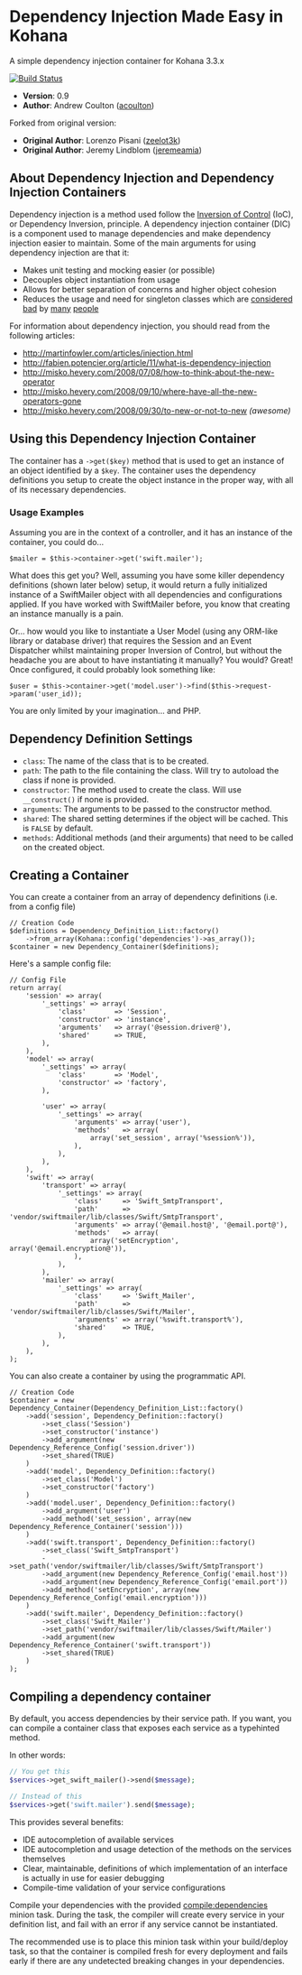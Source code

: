 # Dependency Injection Made Easy in Kohana

A simple dependency injection container for Kohana 3.3.x

[![Build Status](https://travis-ci.org/ingenerator/kohana-dependencies.svg?branch=0.9.x)](https://travis-ci.org/ingenerator/kohana-dependencies)


- **Version**: 0.9
- **Author**: Andrew Coulton ([acoulton](https://github.com/acoulton))

Forked from original version:
- **Original Author**: Lorenzo Pisani ([zeelot3k](http://zeelot3k.com))
- **Original Author**: Jeremy Lindblom ([jeremeamia](https://github.com/jeremeamia))


## About Dependency Injection and Dependency Injection Containers

Dependency injection is a method used follow the [Inversion of Control](http://en.wikipedia.org/wiki/Inversion_of_control) (IoC), or Dependency Inversion, principle. A dependency injection container (DIC) is a component used to manage dependencies and make dependency injection easier to maintain. Some of the main arguments for using dependency injection are that it:

- Makes unit testing and mocking easier (or possible)
- Decouples object instantiation from usage
- Allows for better separation of concerns and higher object cohesion
- Reduces the usage and need for singleton classes which are [considered](http://misko.hevery.com/code-reviewers-guide/flaw-brittle-global-state-singletons) [bad](http://gooh.posterous.com/singletons-in-php) by [many](http://blogs.sitepoint.com/whats-so-bad-about-the-singleton) [people](http://sebastian-bergmann.de/archives/882-Testing-Code-That-Uses-Singletons.html)

For information about dependency injection, you should read from the following articles:

- <http://martinfowler.com/articles/injection.html>
- <http://fabien.potencier.org/article/11/what-is-dependency-injection>
- <http://misko.hevery.com/2008/07/08/how-to-think-about-the-new-operator>
- <http://misko.hevery.com/2008/09/10/where-have-all-the-new-operators-gone>
- <http://misko.hevery.com/2008/09/30/to-new-or-not-to-new>  *(awesome)*

## Using this Dependency Injection Container

The container has a `->get($key)` method that is used to get an instance of an object identified by a `$key`. The container uses the dependency definitions you setup to create the object instance in the proper way, with all of its necessary dependencies.

### Usage Examples

Assuming you are in the context of a controller, and it has an instance of the container, you could do...

	$mailer = $this->container->get('swift.mailer');

What does this get you? Well, assuming you have some killer dependency definitions (shown later below) setup, it would return a fully
initialized instance of a SwiftMailer object with all dependencies and configurations applied. If you have worked with
SwiftMailer before, you know that creating an instance manually is a pain.

Or... how would you like to instantiate a User Model (using any ORM-like library or database driver) that requires the
Session and an Event Dispatcher whilst maintaining proper Inversion of Control, but without the headache you are about
to have instantiating it manually? You would? Great! Once configured, it could probably look something like:

	$user = $this->container->get('model.user')->find($this->request->param('user_id));

You are only limited by your imagination... and PHP.

## Dependency Definition Settings

- `class`:        The name of the class that is to be created.
- `path`:         The path to the file containing the class. Will try to autoload the class if none is provided.
- `constructor`:  The method used to create the class. Will use `__construct()` if none is provided.
- `arguments`:    The arguments to be passed to the constructor method.
- `shared`:       The shared setting determines if the object will be cached. This is `FALSE` by default.
- `methods`:      Additional methods (and their arguments) that need to be called on the created object.

## Creating a Container

You can create a container from an array of dependency definitions (i.e. from a config file)

	// Creation Code
	$definitions = Dependency_Definition_List::factory()
		->from_array(Kohana::config('dependencies')->as_array());
	$container = new Dependency_Container($definitions);

Here's a sample config file:

	// Config File
	return array(
		'session' => array(
			'_settings' => array(
				'class'       => 'Session',
				'constructor' => 'instance',
				'arguments'   => array('@session.driver@'),
				'shared'      => TRUE,
			),
		),
		'model' => array(
			'_settings' => array(
				'class'       => 'Model',
				'constructor' => 'factory',
			),

			'user' => array(
				'_settings' => array(
					'arguments' => array('user'),
					'methods'   => array(
						array('set_session', array('%session%')),
					),
				),
			),
		),
		'swift' => array(
			'transport' => array(
				'_settings' => array(
					'class'     => 'Swift_SmtpTransport',
					'path'      => 'vendor/swiftmailer/lib/classes/Swift/SmtpTransport',
					'arguments' => array('@email.host@', '@email.port@'),
					'methods'   => array(
						array('setEncryption', array('@email.encryption@')),
					),
				),
			),
			'mailer' => array(
				'_settings' => array(
					'class'     => 'Swift_Mailer',
					'path'      => 'vendor/swiftmailer/lib/classes/Swift/Mailer',
					'arguments' => array('%swift.transport%'),
					'shared'    => TRUE,
				),
			),
		),
	);

You can also create a container by using the programmatic API.

	// Creation Code
	$container = new Dependency_Container(Dependency_Definition_List::factory()
		->add('session', Dependency_Definition::factory()
			->set_class('Session')
			->set_constructor('instance')
			->add_argument(new Dependency_Reference_Config('session.driver'))
			->set_shared(TRUE)
		)
		->add('model', Dependency_Definition::factory()
			->set_class('Model')
			->set_constructor('factory')
		)
		->add('model.user', Dependency_Definition::factory()
			->add_argument('user')
			->add_method('set_session', array(new Dependency_Reference_Container('session')))
		)
		->add('swift.transport', Dependency_Definition::factory()
			->set_class('Swift_SmtpTransport')
			->set_path('vendor/swiftmailer/lib/classes/Swift/SmtpTransport')
			->add_argument(new Dependency_Reference_Config('email.host'))
			->add_argument(new Dependency_Reference_Config('email.port'))
			->add_method('setEncryption', array(new Dependency_Reference_Config('email.encryption')))
		)
		->add('swift.mailer', Dependency_Definition::factory()
			->set_class('Swift_Mailer')
			->set_path('vendor/swiftmailer/lib/classes/Swift/Mailer')
			->add_argument(new Dependency_Reference_Container('swift.transport'))
			->set_shared(TRUE)
		)
	);

## Compiling a dependency container

By default, you access dependencies by their service path. If you want, you can compile a container class that exposes
each service as a typehinted method.

In other words:

```php
// You get this
$services->get_swift_mailer()->send($message);

// Instead of this
$services->get('swift.mailer').send($message);
```

This provides several benefits:

* IDE autocompletion of available services
* IDE autocompletion and usage detection of the methods on the services themselves
* Clear, maintainable, definitions of which implementation of an interface is actually in use for easier debugging
* Compile-time validation of your service configurations

Compile your dependencies with the provided [compile:dependencies](classes/Task/Compile/Dependencies.php) minion task.
During the task, the compiler will create every service in your definition list, and fail with an error if any service
cannot be instantiated.

The recommended use is to place this minion task within your build/deploy task, so that the container is compiled fresh
for every deployment and fails early if there are any undetected breaking changes in your dependencies.
